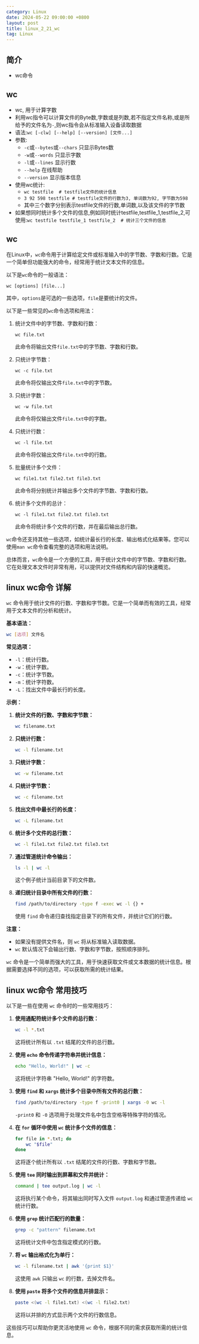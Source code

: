 ```yaml
---
category: Linux
date: 2024-05-22 09:00:00 +0800
layout: post
title: linux_2_21_wc
tag: Linux
---
```

## 简介

+ wc命令

## wc  

+ wc, 用于计算字数
+ 利用wc指令可以计算文件的Byte数,字数或是列数,若不指定文件名称,或是所给予的文件名为`-`,则wc指令会从标准输入设备读取数据
+ 语法:`wc [-clw] [--help] [--version] [文件...]`
+ 参数:
  + `-c`或`--bytes`或`--chars` 只显示Bytes数
  + `-w`或`--words` 只显示字数
  + `-l`或`--lines` 显示行数
  + `--help` 在线帮助
  + `--version` 显示版本信息
+ 使用wc统计:
  + `wc testfile  # testfile文件的统计信息`
  + `3 92 598 testfile # testfile文件的行数为3, 单词数为92, 字节数为598`
  + 其中三个数字分别表示testfile文件的行数,单词数,以及该文件的字节数
+ 如果想同时统计多个文件的信息,例如同时统计testfile,testfile_1,testfile_2,可使用:`wc testfile testfile_1 testfile_2  # 统计三个文件的信息`

## wc

<!-- + `wc`,命令用于计算字数
+ 利用`wc`指令我们可以计算文件的Byte数，字数，或者是列数，如果不指定文件名称，或者是所给的文件名为`"-"`，则wc指令会从标准如入设备读取数据
+ 语法：`wc [-clw][--help][--version][files...]`
+ 参数：
  + `-c, -bytes, --chars`：只显示Bytes数
  + `-l， --lines`：显示行数
  + `-w, --words`：只显示字数
+ 查看某个目录下的文件数：`ls -l | grep "-" | wc -l` -->

在Linux中，`wc`命令用于计算给定文件或标准输入中的字节数、字数和行数。它是一个简单但功能强大的命令，经常用于统计文本文件的信息。

以下是`wc`命令的一般语法：

```
wc [options] [file...]
```

其中，`options`是可选的一些选项，`file`是要统计的文件。

以下是一些常见的`wc`命令选项和用法：

1. 统计文件中的字节数、字数和行数：
   ```
   wc file.txt
   ```

   此命令将输出文件`file.txt`中的字节数、字数和行数。

2. 只统计字节数：
   ```
   wc -c file.txt
   ```

   此命令将仅输出文件`file.txt`中的字节数。

3. 只统计字数：
   ```
   wc -w file.txt
   ```

   此命令将仅输出文件`file.txt`中的字数。

4. 只统计行数：
   ```
   wc -l file.txt
   ```

   此命令将仅输出文件`file.txt`中的行数。

5. 批量统计多个文件：
   ```
   wc file1.txt file2.txt file3.txt
   ```

   此命令将分别统计并输出多个文件的字节数、字数和行数。

6. 统计多个文件的总计：
   ```
   wc -l file1.txt file2.txt file3.txt
   ```

   此命令将统计多个文件的行数，并在最后输出总行数。

`wc`命令还支持其他一些选项，如统计最长行的长度、输出格式化结果等。您可以使用`man wc`命令查看完整的选项和用法说明。

总体而言，`wc`命令是一个方便的工具，用于统计文件中的字节数、字数和行数。它在处理文本文件时非常有用，可以提供对文件结构和内容的快速概览。

## linux wc命令 详解

`wc` 命令用于统计文件的行数、字数和字节数。它是一个简单而有效的工具，经常用于文本文件的分析和统计。

**基本语法：**
```bash
wc [选项] 文件名
```

**常见选项：**
- `-l`：统计行数。
- `-w`：统计字数。
- `-c`：统计字节数。
- `-m`：统计字符数。
- `-L`：找出文件中最长行的长度。

**示例：**
1. **统计文件的行数、字数和字节数：**
   ```bash
   wc filename.txt
   ```

2. **只统计行数：**
   ```bash
   wc -l filename.txt
   ```

3. **只统计字数：**
   ```bash
   wc -w filename.txt
   ```

4. **只统计字节数：**
   ```bash
   wc -c filename.txt
   ```

5. **找出文件中最长行的长度：**
   ```bash
   wc -L filename.txt
   ```

6. **统计多个文件的总行数：**
   ```bash
   wc -l file1.txt file2.txt file3.txt
   ```

7. **通过管道统计命令输出：**
   ```bash
   ls -l | wc -l
   ```
   这个例子统计当前目录下的文件数。

8. **递归统计目录中所有文件的行数：**
   ```bash
   find /path/to/directory -type f -exec wc -l {} +
   ```
   使用 `find` 命令递归查找指定目录下的所有文件，并统计它们的行数。

**注意：**
- 如果没有提供文件名，则 `wc` 将从标准输入读取数据。
- `wc` 默认情况下会输出行数、字数和字节数，按照顺序排列。

`wc` 命令是一个简单而强大的工具，用于快速获取文件或文本数据的统计信息。根据需要选择不同的选项，可以获取所需的统计结果。

## linux wc命令 常用技巧

以下是一些在使用 `wc` 命令时的一些常用技巧：

1. **使用通配符统计多个文件的总行数：**
   ```bash
   wc -l *.txt
   ```
   这将统计所有以 `.txt` 结尾的文件的总行数。

2. **使用 `echo` 命令传递字符串并统计信息：**
   ```bash
   echo "Hello, World!" | wc -c
   ```
   这将统计字符串 "Hello, World!" 的字符数。

3. **使用 `find` 和 `xargs` 统计多个目录中所有文件的总行数：**
   ```bash
   find /path/to/directory -type f -print0 | xargs -0 wc -l
   ```
   `-print0` 和 `-0` 选项用于处理文件名中包含空格等特殊字符的情况。

4. **在 `for` 循环中使用 `wc` 统计多个文件的信息：**
   ```bash
   for file in *.txt; do
       wc "$file"
   done
   ```
   这将逐个统计所有以 `.txt` 结尾的文件的行数、字数和字节数。

5. **使用 `tee` 同时输出到屏幕和文件并统计：**
   ```bash
   command | tee output.log | wc -l
   ```
   这将执行某个命令，将其输出同时写入文件 `output.log` 和通过管道传递给 `wc` 统计行数。

6. **使用 `grep` 统计匹配行的数量：**
   ```bash
   grep -c "pattern" filename.txt
   ```
   这将统计文件中包含指定模式的行数。

7. **将 `wc` 输出格式化为单行：**
   ```bash
   wc -l filename.txt | awk '{print $1}'
   ```
   这使用 `awk` 只输出 `wc` 的行数，去掉文件名。

8. **使用 `paste` 将多个文件的信息并排显示：**
   ```bash
   paste <(wc -l file1.txt) <(wc -l file2.txt)
   ```
   这将以并排的方式显示两个文件的行数信息。

这些技巧可以帮助你更灵活地使用 `wc` 命令，根据不同的需求获取所需的统计信息。
